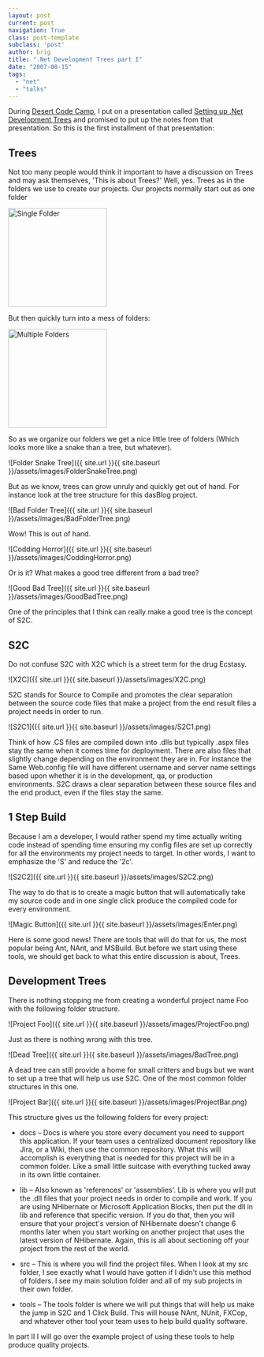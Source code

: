 ```yaml
---
layout: post
current: post
navigation: True
class: post-template
subclass: 'post'
author: brig
title: ".Net Development Trees part I"
date: "2007-08-15"
tags: 
  - "net"
  - "talks"
---
```


During [Desert Code Camp](http://www.desertcodecamp.com/), I put on a presentation called [Setting up .Net Development Trees](http://www.desertcodecamp.com/signUp.aspx?session=196) and promised to put up the notes from that presentation. So this is the first installment of that presentation:  
  
## Trees  

Not too many people would think it important to have a discussion on Trees and may ask themselves, 'This is about Trees?' Well, yes. Trees as in the folders we use to create our projects. Our projects normally start out as one folder  
  

<img src="{{ site.url }}{{ site.baseurl }}/assets/images/FolderSingle.png" alt="Single Folder" width="200"/>
  
But then quickly turn into a mess of folders:  
  
<img src="{{ site.url }}{{ site.baseurl }}/assets/images/FolderMultiple.png" alt="Multiple Folders" width="200"/>
  
  
So as we organize our folders we get a nice little tree of folders (Which looks more like a snake than a tree, but whatever).  
  
![Folder Snake Tree]({{ site.url }}{{ site.baseurl }}/assets/images/FolderSnakeTree.png)  

  
But as we know, trees can grow unruly and quickly get out of hand. For instance look at the tree structure for this dasBlog project.  

![Bad Folder Tree]({{ site.url }}{{ site.baseurl }}/assets/images/BadFolderTree.png)

Wow! This is out of hand.  
  
![Codding Horror]({{ site.url }}{{ site.baseurl }}/assets/images/CoddingHorror.png)

Or is it? What makes a good tree different from a bad tree?  

![Good Bad Tree]({{ site.url }}{{ site.baseurl }}/assets/images/GoodBadTree.png)

One of the principles that I think can really make a good tree is the concept of S2C.  

## S2C  

Do not confuse S2C with X2C which is a street term for the drug Ecstasy.  

  
![X2C]({{ site.url }}{{ site.baseurl }}/assets/images/X2C.png)

S2C stands for Source to Compile and promotes the clear separation between the source code files that make a project from the end result files a project needs in order to run.  

![S2C1]({{ site.url }}{{ site.baseurl }}/assets/images/S2C1.png)

Think of how .CS files are compiled down into .dlls but typically .aspx files stay the same when it comes time for deployment. There are also files that slightly change depending on the environment they are in. For instance the Same Web.config file will have different username and server name settings based upon whether it is in the development, qa, or production environments. S2C draws a clear separation between these source files and the end product, even if the files stay the same.  

## 1 Step Build  

Because I am a developer, I would rather spend my time actually writing code instead of spending time ensuring my config files are set up correctly for all the environments my project needs to target. In other words, I want to emphasize the 'S' and reduce the '2c'.  

![S2C2]({{ site.url }}{{ site.baseurl }}/assets/images/S2C2.png)

The way to do that is to create a magic button that will automatically take my source code and in one single click produce the compiled code for every environment.  

![Magic Button]({{ site.url }}{{ site.baseurl }}/assets/images/Enter.png)
  
Here is some good news! There are tools that will do that for us, the most popular being Ant, NAnt, and MSBuild. But before we start using these tools, we should get back to what this entire discussion is about, Trees.  

## Development Trees  

There is nothing stopping me from creating a wonderful project name Foo with the following folder structure.  

![Project Foo]({{ site.url }}{{ site.baseurl }}/assets/images/ProjectFoo.png)

Just as there is nothing wrong with this tree.  
 
![Dead Tree]({{ site.url }}{{ site.baseurl }}/assets/images/BadTree.png)

A dead tree can still provide a home for small critters and bugs but we want to set up a tree that will help us use S2C. One of the most common folder structures in this one.  

![Project Bar]({{ site.url }}{{ site.baseurl }}/assets/images/ProjectBar.png)

This structure gives us the following folders for every project:  

- 
    docs – Docs is where you store every document you need to support this application. If your team uses a centralized document repository like Jira, or a Wiki, then use the common repository. What this will accomplish is everything that is needed for this project will be in a common folder. Like a small little suitcase with everything tucked away in its own little container.  
      
    
- 
    lib – Also known as 'references' or 'assemblies'. Lib is where you will put the .dll files that your project needs in order to compile and work. If you are using NHibernate or Microsoft Application Blocks, then put the dll in lib and reference that specific version. If you do that, then you will ensure that your project's version of NHibernate doesn't change 6 months later when you start working on another project that uses the latest version of NHibernate. Again, this is all about sectioning off your project from the rest of the world.  
      
    
- 
    src – This is where you will find the project files. When I look at my src folder, I see exactly what I would have gotten if I didn't use this method of folders. I see my main solution folder and all of my sub projects in their own folder.  
      
    
- 
    tools – The tools folder is where we will put things that will help us make the jump in S2C and 1 Click Build. This will house NAnt, NUnit, FXCop, and whatever other tool your team uses to help build quality software.  
    
In part II I will go over the example project of using these tools to help produce quality projects.
